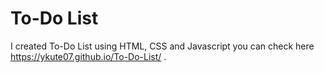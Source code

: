 # To-Do List
I created To-Do List using HTML, CSS and Javascript you can check here https://ykute07.github.io/To-Do-List/ .
